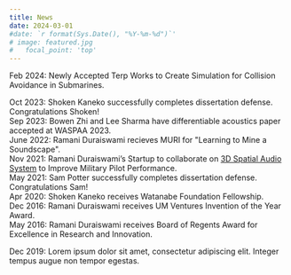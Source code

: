 ```yaml
---
title: News
date: 2024-03-01
#date: `r format(Sys.Date(), "%Y-%m-%d")`'
# image: featured.jpg
#   focal_point: 'top'
---
```


Feb 2024: Newly Accepted Terp Works to Create Simulation for Collision Avoidance in Submarines.

Oct 2023: Shoken Kaneko successfully completes dissertation defense. Congratulations Shoken!  
Sep 2023: Bowen Zhi and Lee Sharma have differentiable acoustics paper accepted at WASPAA 2023.  
June 2022: Ramani Duraiswami recieves MURI for "Learning to Mine a Soundscape".  
Nov 2021: Ramani Duraiswami’s Startup to collaborate on [3D Spatial Audio System](https://www.cs.umd.edu/article/2021/11/duraiswami%E2%80%99s-startup-collaborates-3d-spatial-audio-system-improve-military-pilot) to Improve Military Pilot Performance.  
May 2021: Sam Potter successfully completes dissertation defense. Congratulations Sam!  
Apr 2020: Shoken Kaneko receives Watanabe Foundation Fellowship.  
Dec 2016: Ramani Duraiswami receives UM Ventures Invention of the Year Award.  
May 2016: Ramani Duraiswami receives Board of Regents Award for Excellence in Research and Innovation.  

<!--more-->

Dec 2019: Lorem ipsum dolor sit amet, consectetur adipiscing elit. Integer tempus augue non tempor egestas.  
